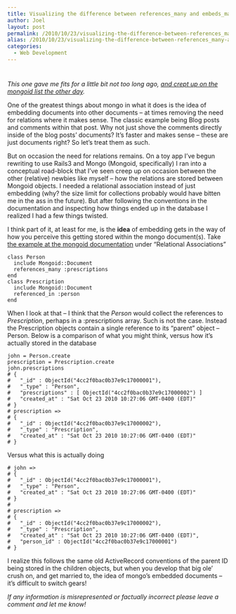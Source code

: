```yaml
---
title: Visualizing the difference between references_many and embeds_many in mongoid.
author: Joel
layout: post
permalink: /2010/10/23/visualizing-the-difference-between-references_many-and-embeds_many-in-mongoid/index.html
alias: /2010/10/23/visualizing-the-difference-between-references_many-and-embeds_many-in-mongoid/visualizing-the-difference-between-references_many-and-embeds_many-in-mongoid
categories:
  - Web Development
---
```

# 

*This one gave me fits for a little bit not too long ago, [and crept up on the mongoid list the other day][1].*

 [1]: https://groups.google.com/group/mongoid/browse_thread/thread/6e21edf44293f12

One of the greatest things about mongo in what it does is the idea of embedding documents into other documents – at times removing the need for relations where it makes sense. The classic example being Blog posts and comments within that post. Why not just shove the comments directly inside of the blog posts’ documents? It’s faster and makes sense – these are just documents right? So let’s treat them as such.

But on occasion the need for relations remains. On a toy app I’ve begun rewriting to use Rails3 and Mongo (Mongoid, specifically) I ran into a conceptual road-block that I’ve seen creep up on occasion between the other (relative) newbies like myself – how the relations are stored between Mongoid objects. I needed a relational association instead of just embedding (why? the size limit for collections probably would have bitten me in the ass in the future). But after following the conventions in the documentation and inspecting how things ended up in the database I realized I had a few things twisted. 

I think part of it, at least for me, is the **idea** of embedding gets in the way of how you perceive this getting stored within the mongo document(s). Take [the example at the mongoid documentation][2] under “Relational Associations” 

 [2]: https://mongoid.org/docs/associations/

```
class Person
  include Mongoid::Document
  references_many :prescriptions
end
class Prescription
  include Mongoid::Document
  referenced_in :person
end
```

When I look at that – I think that the *Person* would collect the references to *Prescription*, perhaps in a :prescriptions array. Such is not the case. Instead the Prescription objects contain a single reference to its “parent” object – Person. Below is a comparison of what you might think, versus how it’s actually stored in the database

```
john = Person.create
prescription = Prescription.create
john.prescriptions 
# {
# 	"_id" : ObjectId("4cc2f0bac0b37e9c17000001"),
# 	"_type" : "Person",
#	"prescriptions" : [ ObjectId("4cc2f0bac0b37e9c17000002") ]
# 	"created_at" : "Sat Oct 23 2010 10:27:06 GMT-0400 (EDT)"
# }
# prescription =>
# {
# 	"_id" : ObjectId("4cc2f0bac0b37e9c17000002"),
# 	"_type" : "Prescription",
# 	"created_at" : "Sat Oct 23 2010 10:27:06 GMT-0400 (EDT)"
# }
```

Versus what this is actually doing  
```
# john =>
# {
# 	"_id" : ObjectId("4cc2f0bac0b37e9c17000001"),
# 	"_type" : "Person",
# 	"created_at" : "Sat Oct 23 2010 10:27:06 GMT-0400 (EDT)"
# }
#
# prescription =>
# {
# 	"_id" : ObjectId("4cc2f0bac0b37e9c17000002"),
# 	"_type" : "Prescription",
# 	"created_at" : "Sat Oct 23 2010 10:27:06 GMT-0400 (EDT)",
# 	"person_id" : ObjectId("4cc2f0bac0b37e9c17000001")
# }
```

I realize this follows the same old ActiveRecord conventions of the parent ID being stored in the children objects, but when you develop that big ole’ crush on, and get married to, the idea of mongo’s embedded documents – it’s difficult to switch gears!

*If any information is misrepresented or factually incorrect please leave a comment and let me know!*
